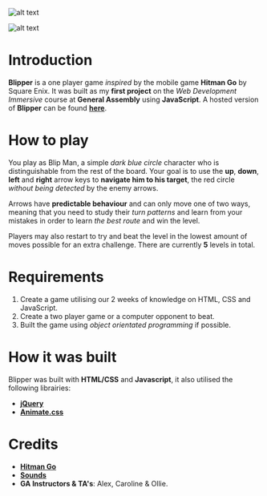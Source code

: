 ![alt text](http://i653.photobucket.com/albums/uu259/sheree1967/sheree1967037/blipperstartscreen_zpsezwval6q.png "Blipper Starting Screen")

![alt text](http://i653.photobucket.com/albums/uu259/sheree1967/sheree1967038/blippergamescreen_zpsb9ylmiad.png "Blipper Level 1 ")


# Introduction
**Blipper** is a one player game *inspired* by the mobile game **Hitman Go** by Square Enix. It was built as my **first project** on the *Web Development Immersive* course at **General Assembly** using **JavaScript**. A hosted version of **Blipper** can be found [**here**](http://blippergame.herokuapp.com/).

# How to play
You play as Blip Man, a simple *dark blue circle* character who is distinguishable from the rest of the board. Your goal is to use the **up**, **down**, **left** and **right** arrow keys to **navigate him to his target**, the red circle *without being detected* by the enemy arrows.

Arrows have **predictable behaviour** and can only move one of two ways, meaning that you need to study their *turn patterns* and learn from your mistakes in order to learn *the best route* and win the level. 

Players may also restart to try and beat the level in the lowest amount of moves possible for an extra challenge. There are currently **5** levels in total.

# Requirements
1. Create a game utilising our 2 weeks of knowledge on HTML, CSS and JavaScript.
2. Create a two player game or a computer opponent to beat.
3. Built the game using *object orientated programming* if possible.

# How it was built
Blipper was built with **HTML/CSS** and **Javascript**, it also utilised the following librairies:
- [**jQuery**](https://jquery.com/download/)
- [**Animate.css**](https://daneden.github.io/animate.css/)

# Credits
- [**Hitman Go**](https://play.google.com/store/apps/details?id=com.squareenixmontreal.hitmango&hl=en)
- [**Sounds**](http://www.freesfx.co.uk/)
- **GA Instructors & TA's**: Alex, Caroline & Ollie.

